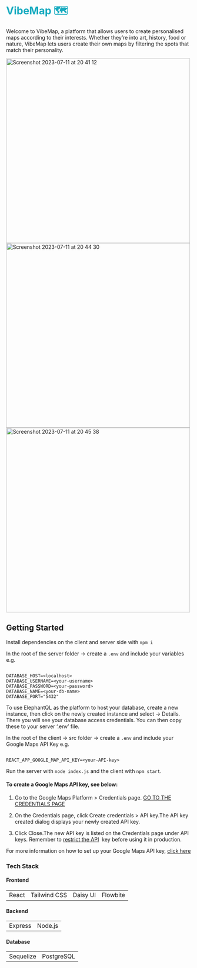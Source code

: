 <h1 style="color: #15aabf;">VibeMap 🗺</h1>

Welcome to VibeMap, a platform that allows users to create personalised maps according to their interests.
Whether they’re into art, history, food or nature, VibeMap lets users create their own maps by filtering the spots that match their personality.

<img width="500" alt="Screenshot 2023-07-11 at 20 41 12" src="https://github.com/jusoffiati/VibeMap/assets/127201938/38bf79b5-02aa-4b71-874b-3eebab1246a8">

<img width="500" alt="Screenshot 2023-07-11 at 20 44 30" src="https://github.com/jusoffiati/VibeMap/assets/127201938/1d71a555-7d78-42d9-a0ad-eefdd7d0adf8">

<img width="500" alt="Screenshot 2023-07-11 at 20 45 38" src="https://github.com/jusoffiati/VibeMap/assets/127201938/0dad64ba-d9e0-4c6f-b432-c0a598b2699e">

## Getting Started

Install dependencies on the client and server side with `npm i`

In the root of the server folder -> create a `.env` and include your variables
e.g.

```

DATABASE_HOST=<localhost>
DATABASE_USERNAME=<your-username>
DATABASE_PASSWORD=<your-password>
DATABASE_NAME=<your-db-name>
DATABASE_PORT="5432"

```

To use ElephantQL as the platform to host your database, create a new instance, then click on the newly created instance and select -> Details. There you will see your database access credentials. You can then copy these to your server ‘.env’ file.

In the root of the client -> src folder -> create a `.env` and include your Google Maps API Key
e.g.

```

REACT_APP_GOOGLE_MAP_API_KEY=<your-API-key>

```

Run the server with `node index.js` and the client with `npm start`.

#### To create a Google Maps API key, see below:

1. Go to the Google Maps Platform > Credentials page. [GO TO THE CREDENTIALS PAGE](https://accounts.google.com/InteractiveLogin/signinchooser?continue=https%3A%2F%2Fconsole.cloud.google.com%2Fproject%2F_%2Fgoogle%2Fmaps-apis%2Fcredentials%3Futm_source%3DDocs_CreateAPIKey%26utm_content%3DDocs_maps-backend%26_gl%3D1*1i0awta*_ga*NjM0MjEzMTA0LjE2ODkwMTU1MTA.*_ga_NRWSTWS78N*MTY4OTEwMDM4Ni4zLjEuMTY4OTEwMDQ4OS4wLjAuMA..&followup=https%3A%2F%2Fconsole.cloud.google.com%2Fproject%2F_%2Fgoogle%2Fmaps-apis%2Fcredentials%3Futm_source%3DDocs_CreateAPIKey%26utm_content%3DDocs_maps-backend%26_gl%3D1*1i0awta*_ga*NjM0MjEzMTA0LjE2ODkwMTU1MTA.*_ga_NRWSTWS78N*MTY4OTEwMDM4Ni4zLjEuMTY4OTEwMDQ4OS4wLjAuMA..&osid=1&passive=1209600&service=cloudconsole&ifkv=AeDOFXhcG1Hnbi-Qi7HoXyUPH_3ePyQAT63zYTGjykS0a5xX0uHGnbot_lGGvHYnXi3RdcdrDconBg&flowName=GlifWebSignIn&flowEntry=ServiceLogin)
2. On the Credentials page, click Create credentials > API key.The API key created dialog displays your newly created API key.

3. Click Close.The new API key is listed on the Credentials page under API keys. Remember to [restrict the API](https://developers.google.com/maps/api-security-best-practices#restricting-api-keys)  key before using it in production.

For more information on how to set up your Google Maps API key, [click here](https://developers.google.com/maps/documentation/javascript/get-api-key)

### Tech Stack

#### Frontend

<table>
<tr>
<td>React</td>
<td>Tailwind CSS</td>
<td>Daisy UI</td>
<td>Flowbite</td>
</tr>
</table>

#### Backend

<table>
<tr>
<td>Express</td>
<td>Node.js</td>
</tr>
</table>

#### Database

<table>
<tr>
<td>Sequelize</td>
<td>PostgreSQL</td>
</tr>
</table>
